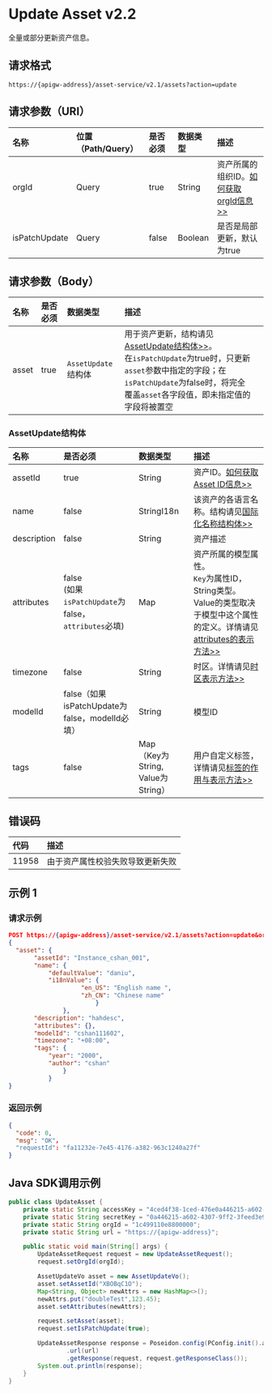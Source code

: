 # Update Asset v2.2

全量或部分更新资产信息。

## 请求格式

```
https://{apigw-address}/asset-service/v2.1/assets?action=update
```

## 请求参数（URI）

| 名称          | 位置（Path/Query） | 是否必须 | 数据类型 | 描述                                                                                  |
|:--------------|:-------------------|:---------|:---------|:--------------------------------------------------------------------------------------|
| orgId         | Query              | true     | String   | 资产所属的组织ID。[如何获取orgId信息>>](/docs/api/zh_CN/latest/api_faqs#id-orgid-orgid) |
| isPatchUpdate | Query              | false    | Boolean  | 是否是局部更新，默认为true                                                            |


## 请求参数（Body）
| 名称  | 是否必须 | 数据类型            | 描述                                                                                                                                                                                                                                         |  |
|:------|:---------|:--------------------|:---------------------------------------------------------------------------------------------------------------------------------------------------------------------------------------------------------------------------------------------|:-|
| asset | true     | `AssetUpdate`结构体 | 用于资产更新，结构请见[AssetUpdate结构体>>](/docs/api/zh_CN/latest/asset/update_asset.html#id2)。<br>在`isPatchUpdate`为true时，只更新`asset`参数中指定的字段；在`isPatchUpdate`为false时，将完全覆盖`asset`各字段值，即未指定值的字段将被置空 |  |


### AssetUpdate结构体

| 名称        | 是否必须                                                | 数据类型                              | 描述                                                                                                                                                                       |
|:------------|:--------------------------------------------------------|:--------------------------------------|:---------------------------------------------------------------------------------------------------------------------------------------------------------------------------|
| assetId     | true                                                    | String                                | 资产ID。[如何获取Asset ID信息>>](/docs/api/zh_CN/latest/api_faqs.html#asset-id-assetid-assetid)                                                                              |
| name        | false                                                   | StringI18n                            | 该资产的各语言名称。结构请见[国际化名称结构体>>](/docs/api/zh_CN/latest/api_faqs.html#id3)                                                                                   |
| description | false                                                   | String                                | 资产描述                                                                                                                                                                   |
| attributes  | false<br>(如果`isPatchUpdate`为false，`attributes`必填) | Map                                   | 资产所属的模型属性。<br>`Key`为属性ID，String类型。Value的类型取决于模型中这个属性的定义。详情请见 [attributes的表示方法>>](/docs/api/zh_CN/latest/api_faqs.html#attributes) |
| timezone    | false                                                   | String                                | 时区。详情请见[时区表示方法>>](/docs/api/zh_CN/latest/api_faqs.html#id4)                                                                                 |
| modelId     | false（如果isPatchUpdate为false，modelId必填）          | String                                | 模型ID                                                                                                                                                                     |
| tags        | false                                                   | Map<br>（Key为String, Value为String） | 用户自定义标签，详情请见[标签的作用与表示方法>>](/docs/api/zh_CN/latest/api_faqs.html#id6)                                                               |


## 错误码

| 代码  | 描述                             |
|:------|:---------------------------------|
| 11958 | 由于资产属性校验失败导致更新失败 |



## 示例 1

### 请求示例

```json
POST https://{apigw-address}/asset-service/v2.1/assets?action=update&orgId=o15475450989191
{
  "asset": {
       "assetId": "Instance_cshan_001",
       "name": {
           "defaultValue": "daniu",
           "i18nValue": {
                    "en_US": "English name ",
                    "zh_CN": "Chinese name"
                        }
               },
       "description": "hahdesc",
       "attributes": {},
       "modelId": "cshan111602",
       "timezone": "+08:00",
       "tags": {
           "year": "2000",
           "author": "cshan"
               }
           }
}
```

### 返回示例

```json
{
  "code": 0,
  "msg": "OK"，
  "requestId": "fa11232e-7e45-4176-a382-963c1240a27f"
}

```


## Java SDK调用示例

```java
public class UpdateAsset {
    private static String accessKey = "4ced4f38-1ced-476e0a446215-a602-4307";
    private static String secretKey = "0a446215-a602-4307-9ff2-3feed3e983ce";
    private static String orgId = "1c499110e8800000";
    private static String url = "https://{apigw-address}";

    public static void main(String[] args) {
        UpdateAssetRequest request = new UpdateAssetRequest();
        request.setOrgId(orgId);

        AssetUpdateVo asset = new AssetUpdateVo();
        asset.setAssetId("XBOBqC1O");
        Map<String, Object> newAttrs = new HashMap<>();
        newAttrs.put("doubleTest",123.45);
        asset.setAttributes(newAttrs);

        request.setAsset(asset);
        request.setIsPatchUpdate(true);

        UpdateAssetResponse response = Poseidon.config(PConfig.init().appKey(accessKey).appSecret(secretKey).debug())
                .url(url)
                .getResponse(request, request.getResponseClass());
        System.out.println(response);
    }
}
```
